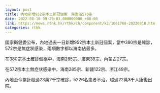 ```yaml
---
layout: post
title: 內地新增952宗本土新冠個案　海南佔570宗
date: 2022-08-10 09:29:03.000000000 +08:00
link: https://news.rthk.hk/rthk/ch/component/k2/1661708-20220810.htm
categories: rthk
---
```


國家衛健委公布，內地過去一日新增952宗本土新冠個案，當中380宗是確診，572宗是無症狀感染，兩項數字都以海南佔最多。

在380宗本土確診個案中，海南285宗、廣東39宗、內蒙古27宗。

在572宗本土無症狀感染中，海南285宗、新疆122宗、浙江49宗。

內地至今累計超過23萬2千宗確診，5226名患者不治，超過22萬3千人康復出院。
